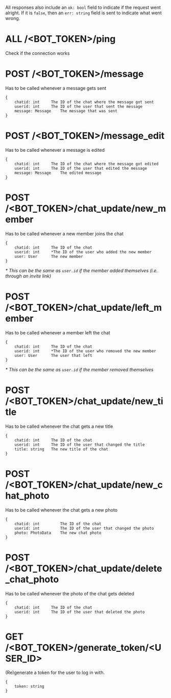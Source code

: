 All responses also include an `ok: bool` field to indicate if the request went alright. If it is `false`, then an `err: string` field is sent to indicate what went wrong.



# ALL /<BOT_TOKEN>/ping
Check if the connection works


# POST /<BOT_TOKEN>/message
Has to be called whenever a message gets sent

```
{
	chatid: int		The ID of the chat where the message got sent
	userid: int		The ID of the user that sent the message
	message: Message	The message that was sent
}
```


# POST /<BOT_TOKEN>/message_edit
Has to be called whenever a message is edited

```
{
	chatid: int		The ID of the chat where the message got edited
	userid: int		The ID of the user that edited the message
	message: Message	The edited message
}
```


# POST /<BOT_TOKEN>/chat_update/new_member
Has to be called whenever a new member joins the chat

```
{
	chatid: int		The ID of the chat
	userid: int		*The ID of the user who added the new member
	user: User		The new member
}
```

_* This can be the same as `user.id` if the member added themselves (i.e. through an invite link)_


# POST /<BOT_TOKEN>/chat_update/left_member
Has to be called whenever a member left the chat

```
{
	chatid: int		The ID of the chat
	userid: int		*The ID of the user who removed the new member
	user: User		The user that left
}
```

_* This can be the same as `user.id` if the member removed themselves_


# POST /<BOT_TOKEN>/chat_update/new_title
Has to be called whenever the chat gets a new title

```
{
	chatid: int		The ID of the chat
	userid: int		The ID of the user that changed the title
	title: string	The new title of the chat
}
```


# POST /<BOT_TOKEN>/chat_update/new_chat_photo
Has to be called whenever the chat gets a new photo

```
{
	chatid: int			The ID of the chat
	userid: int			The ID of the user that changed the photo
	photo: PhotoData	The new chat photo
}
```


# POST /<BOT_TOKEN>/chat_update/delete_chat_photo
Has to be called whenever the photo of the chat gets deleted

```
{
	chatid: int		The ID of the chat
	userid: int		The ID of the user that deleted the photo
}
```



# GET /<BOT_TOKEN>/generate_token/<USER_ID>
(Re)generate a token for the user to log in with.

```
{
	token: string
}
```
